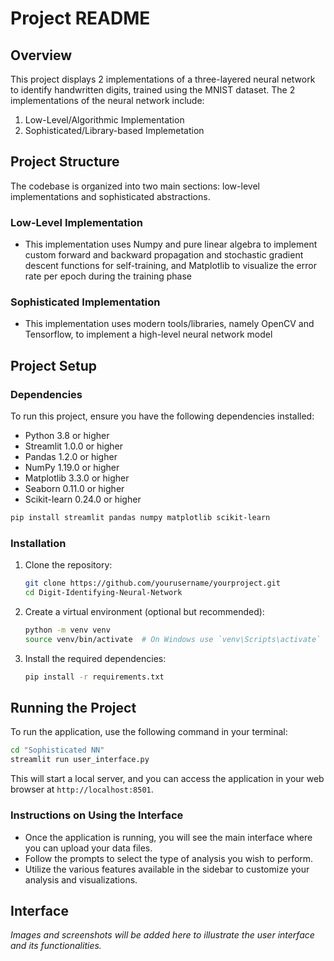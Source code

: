 # Project README

## Overview
This project displays 2 implementations of a three-layered neural network to identify handwritten digits, trained using the MNIST dataset. The 2 implementations of the neural network include:
1. Low-Level/Algorithmic Implementation
2. Sophisticated/Library-based Implemetation

## Project Structure
The codebase is organized into two main sections: low-level implementations and sophisticated abstractions.

### Low-Level Implementation
- This implementation uses Numpy and pure linear algebra to implement custom forward and backward propagation and stochastic gradient descent functions for self-training, and Matplotlib to visualize the error rate per epoch during the training phase

### Sophisticated Implementation
- This implementation uses modern tools/libraries, namely OpenCV and Tensorflow, to implement a high-level neural network model

## Project Setup
### Dependencies
To run this project, ensure you have the following dependencies installed:

- Python 3.8 or higher
- Streamlit 1.0.0 or higher
- Pandas 1.2.0 or higher
- NumPy 1.19.0 or higher
- Matplotlib 3.3.0 or higher
- Seaborn 0.11.0 or higher
- Scikit-learn 0.24.0 or higher

```bash
pip install streamlit pandas numpy matplotlib scikit-learn
```

### Installation
1. Clone the repository:
   ```bash
   git clone https://github.com/yourusername/yourproject.git
   cd Digit-Identifying-Neural-Network
   ```

2. Create a virtual environment (optional but recommended):
   ```bash
   python -m venv venv
   source venv/bin/activate  # On Windows use `venv\Scripts\activate`
   ```

3. Install the required dependencies:
   ```bash
   pip install -r requirements.txt
   ```

## Running the Project
To run the application, use the following command in your terminal:
```bash
cd "Sophisticated NN"
streamlit run user_interface.py
```
This will start a local server, and you can access the application in your web browser at `http://localhost:8501`.

### Instructions on Using the Interface
- Once the application is running, you will see the main interface where you can upload your data files.
- Follow the prompts to select the type of analysis you wish to perform.
- Utilize the various features available in the sidebar to customize your analysis and visualizations.

## Interface
*Images and screenshots will be added here to illustrate the user interface and its functionalities.*
